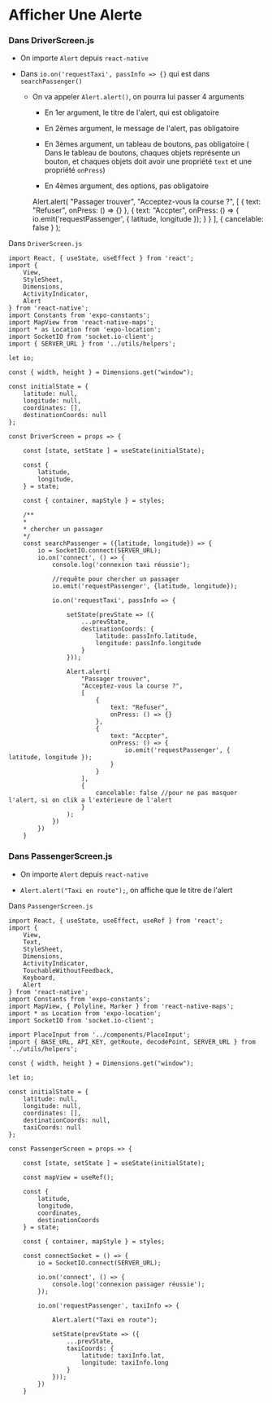 # Afficher Une Alerte


### Dans DriverScreen.js

- On importe `Alert` depuis `react-native`

- Dans `io.on('requestTaxi', passInfo => {}` qui est dans `searchPassenger()`

    - On va appeler `Alert.alert()`, on pourra lui passer 4 arguments

        - En 1er argument, le titre de l'alert, qui est obligatoire

        - En 2èmes argument, le message de l'alert, pas obligatoire

        - En 3èmes argument, un tableau de boutons, pas obligatoire ( Dans le tableau de boutons, chaques objets représente un bouton, et chaques objets doit avoir une propriété `text` et une propriété `onPress`)

        - En 4èmes argument, des options, pas obligatoire

        Alert.alert(
            "Passager trouver",
            "Acceptez-vous la course ?",
            [
                {
                    text: "Refuser",
                    onPress: () => {}
                },
                {
                    text: "Accpter",
                    onPress: () => {
                        io.emit('requestPassenger', { latitude, longitude });
                    }
                }
            ],
            {
                cancelable: false
            }
        );

Dans `DriverScreen.js`

    import React, { useState, useEffect } from 'react';
    import { 
        View,
        StyleSheet,
        Dimensions,
        ActivityIndicator,
        Alert
    } from 'react-native';
    import Constants from 'expo-constants';
    import MapView from 'react-native-maps';
    import * as Location from 'expo-location';
    import SocketIO from 'socket.io-client';
    import { SERVER_URL } from '../utils/helpers';

    let io;

    const { width, height } = Dimensions.get("window");

    const initialState = { 
        latitude: null, 
        longitude: null,
        coordinates: [],
        destinationCoords: null 
    };

    const DriverScreen = props => {

        const [state, setState ] = useState(initialState);

        const { 
            latitude, 
            longitude,
        } = state;

        const { container, mapStyle } = styles;

        /**
        * 
        * chercher un passager 
        */
        const searchPassenger = ({latitude, longitude}) => {
            io = SocketIO.connect(SERVER_URL);
            io.on('connect', () => {
                console.log('connexion taxi réussie');

                //requête pour chercher un passager
                io.emit('requestPassenger', {latitude, longitude});

                io.on('requestTaxi', passInfo => {

                    setState(prevState => ({
                        ...prevState,
                        destinationCoords: {
                            latitude: passInfo.latitude,
                            longitude: passInfo.longitude
                        }
                    }));

                    Alert.alert(
                        "Passager trouver",
                        "Acceptez-vous la course ?",
                        [
                            {
                                text: "Refuser",
                                onPress: () => {}
                            },
                            {
                                text: "Accpter",
                                onPress: () => {
                                    io.emit('requestPassenger', { latitude, longitude });
                                }
                            }
                        ],
                        {
                            cancelable: false //pour ne pas masquer l'alert, si on clik a l'extérieure de l'alert
                        }
                    );
                })
            })
        }


### Dans PassengerScreen.js

- On importe `Alert` depuis `react-native`

- `Alert.alert("Taxi en route");`, on affiche que le titre de l'alert

Dans `PassengerScreen.js`

    import React, { useState, useEffect, useRef } from 'react';
    import { 
        View,
        Text,
        StyleSheet,
        Dimensions,
        ActivityIndicator,
        TouchableWithoutFeedback,
        Keyboard,
        Alert
    } from 'react-native';
    import Constants from 'expo-constants';
    import MapView, { Polyline, Marker } from 'react-native-maps';
    import * as Location from 'expo-location';
    import SocketIO from 'socket.io-client';

    import PlaceInput from '../components/PlaceInput';
    import { BASE_URL, API_KEY, getRoute, decodePoint, SERVER_URL } from '../utils/helpers';

    const { width, height } = Dimensions.get("window");

    let io;

    const initialState = { 
        latitude: null, 
        longitude: null,
        coordinates: [],
        destinationCoords: null,
        taxiCoords: null
    };

    const PassengerScreen = props => {

        const [state, setState ] = useState(initialState);

        const mapView = useRef();

        const { 
            latitude, 
            longitude,
            coordinates,
            destinationCoords 
        } = state;

        const { container, mapStyle } = styles;

        const connectSocket = () => {
            io = SocketIO.connect(SERVER_URL);

            io.on('connect', () => {
                console.log('connexion passager réussie');
            });

            io.on('requestPassenger', taxiInfo => {

                Alert.alert("Taxi en route");

                setState(prevState => ({
                    ...prevState,
                    taxiCoords: {
                        latitude: taxiInfo.lat,
                        longitude: taxiInfo.long
                    }
                }));
            })
        }
